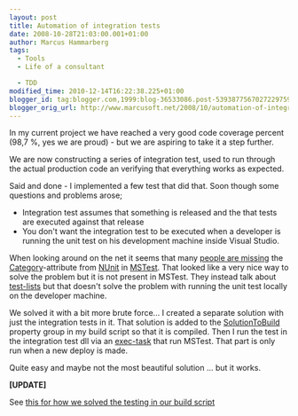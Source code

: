```yaml
---
layout: post
title: Automation of integration tests
date: 2008-10-28T21:03:00.001+01:00
author: Marcus Hammarberg
tags:
  - Tools
  - Life of a consultant

  - TDD
modified_time: 2010-12-14T16:22:38.225+01:00
blogger_id: tag:blogger.com,1999:blog-36533086.post-5393877567027229759
blogger_orig_url: http://www.marcusoft.net/2008/10/automation-of-integration-tests.html
---
```



In my current project we have reached a very good code coverage percent
(98,7 %, yes we are proud) - but we are aspiring to take it a step
further.

We are now constructing a series of integration test, used to run
through the actual production code an verifying that everything works as
expected.

Said and done - I implemented a few test that did that. Soon though some
questions and problems arose;

-   Integration test assumes that something is released and the that
    tests are executed against that release
-   You don't want the integration test to be executed when a developer
    is running the unit test on his development machine inside Visual
    Studio.

When looking around on the net it seems that many [people are
missing](http://timstall.dotnetdevelopersjournal.com/getting_categories_for_mstest_just_like_nunit.htm)
the
[Category](http://www.nunit.org/index.php?p=category&r=2.2)-attribute
from [NUnit](http://www.nunit.org/) in
[MSTest](http://msdn.microsoft.com/en-us/library/ms182489(VS.80).aspx).
That looked like a very nice way to solve the problem but it is not
present in MSTest. They instead talk about
[test-lists](http://geekswithblogs.net/colinbo/archive/2006/03/12/72122.aspx)
but that doesn't solve the problem with running the unit test locally on
the developer machine.

We solved it with a bit more brute force... I created a separate
solution with just the integration tests in it. That solution is added
to the
[SolutionToBuild](http://msdn.microsoft.com/en-us/library/bb399127.aspx)
property group in my build script so that it is compiled. Then I run the
test in the integration test dll via an
[exec-task](http://msdn.microsoft.com/en-us/library/x8zx72cd.aspx) that
run MSTest. That part is only run when a new deploy is made.

Quite easy and maybe not the most beautiful solution ... but it works.

**\[UPDATE\]**

See <a
href="http://www.marcusoft.net/2008/10/how-to-run-mstest-with-publish.html"
target="_blank">this for how we solved the testing in our build
script</a>
